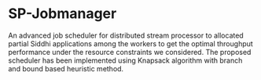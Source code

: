 # SP-Jobmanager
An advanced job scheduler for distributed stream processor to allocated partial Siddhi applications among
the workers to get the optimal throughput performance under the resource constraints we considered. The proposed scheduler
has been implemented using Knapsack algorithm with branch and bound based heuristic method.

